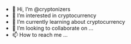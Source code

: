 - 👋 Hi, I’m @cryptonizers
- 👀 I’m interested in cryptocurrency
- 🌱 I’m currently learning about cryptocurrency
- 💞️ I’m looking to collaborate on ...
- 📫 How to reach me ...

<!---
cryptonizers/cryptonizers is a ✨ special ✨ repository because its `README.md` (this file) appears on your GitHub profile.
You can click the Preview link to take a look at your changes.
--->
